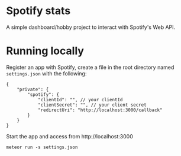 # Spotify stats

A simple dashboard/hobby project to interact with Spotify's Web API.


# Running locally

Register an app with Spotify, create a file in the root directory named
`settings.json` with the following:

```
{
	"private": {
		"spotify": {
			"clientId": "", // your clientId
			"clientSecret": "", // your client secret
			"redirectUri": "http://localhost:3000/callback"
		}
	}
}
```

Start the app and access from http://localhost:3000

`meteor run -s settings.json`
